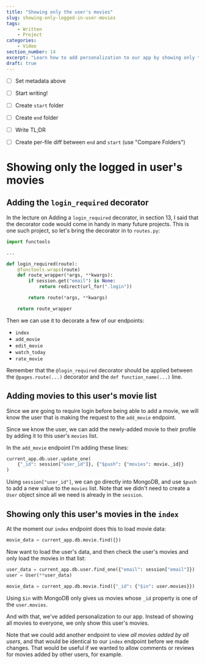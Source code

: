 ```yaml
---
title: "Showing only the user's movies"
slug: showing-only-logged-in-user-movies
tags:
    - Written
    - Project
categories:
    - Video
section_number: 14
excerpt: "Learn how to add personalization to our app by showing only the currently logged in user's movies."
draft: true
---
```


- [ ] Set metadata above
- [ ] Start writing!
- [ ] Create `start` folder
- [ ] Create `end` folder
- [ ] Write TL;DR
- [ ] Create per-file diff between `end` and `start` (use "Compare Folders")


# Showing only the logged in user's movies

## Adding the `login_required` decorator

In the lecture on Adding a `login_required` decorator, in section 13, I said that the decorator code would come in handy in many future projects. This is one such project, so let's bring the decorator in to `routes.py`:

```py
import functools

...

def login_required(route):
    @functools.wraps(route)
    def route_wrapper(*args, **kwargs):
        if session.get("email") is None:
            return redirect(url_for(".login"))

        return route(*args, **kwargs)

    return route_wrapper
```

Then we can use it to decorate a few of our endpoints:

- `index`
- `add_movie`
- `edit_movie`
- `watch_today`
- `rate_movie`

Remember that the `@login_required` decorator should be applied between the `@pages.route(...)` decorator and the `def function_name(...)` line.

## Adding movies to this user's movie list

Since we are going to require login before being able to add a movie, we will know the user that is making the request to the `add_movie` endpoint.

Since we know the user, we can add the newly-added movie to their profile by adding it to this user's `movies` list.

In the `add_movie` endpoint I'm adding these lines:

```py
current_app.db.user.update_one(
    {"_id": session["user_id"]}, {"$push": {"movies": movie._id}}
)
```

Using `session["user_id"]`, we can go directly into MongoDB, and use `$push` to add a new value to the `movies` list. Note that we didn't need to create a `User` object since all we need is already in the `session`.

## Showing only this user's movies in the `index`

At the moment our `index` endpoint does this to load movie data:

```py
movie_data = current_app.db.movie.find({})
```

Now want to load the user's data, and then check the user's movies and only load the movies in that list:

```py
user_data = current_app.db.user.find_one({"email": session["email"]})
user = User(**user_data)

movie_data = current_app.db.movie.find({"_id": {"$in": user.movies}})
```

Using `$in` with MongoDB only gives us movies whose `_id` property is one of the `user.movies`.

And with that, we've added personalization to our app. Instead of showing all movies to everyone, we only show this user's movies.

Note that we could add another endpoint to view _all movies added by all users_, and that would be identical to our `index` endpoint before we made changes. That would be useful if we wanted to allow comments or reviews for movies added by other users, for example.